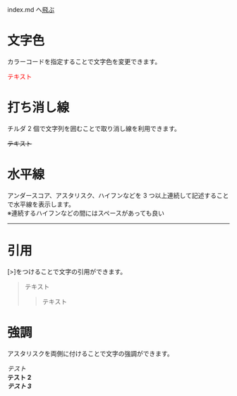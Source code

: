 index.md へ[飛ぶ](./index.md)

# 文字色

カラーコードを指定することで文字色を変更できます。

<font color="red">テキスト</font>

# 打ち消し線

チルダ 2 個で文字列を囲むことで取り消し線を利用できます。

~~テキスト~~

# 水平線

アンダースコア、アスタリスク、ハイフンなどを 3 つ以上連続して記述することで水平線を表示します。  
※連続するハイフンなどの間にはスペースがあっても良い

---

# 引用

[>]をつけることで文字の引用ができます。

> テキスト
>
> > テキスト

# 強調

アスタリスクを両側に付けることで文字の強調ができます。

_テスト_  
**テスト 2**  
**_テスト 3_**
